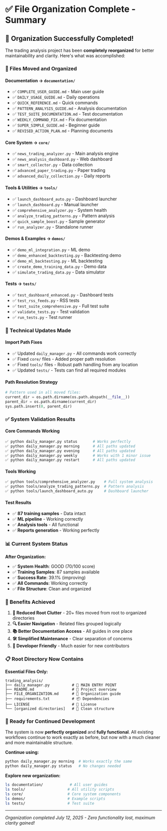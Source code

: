 # ✅ File Organization Complete - Summary

## 🎯 **Organization Successfully Completed!**

The trading analysis project has been **completely reorganized** for better maintainability and clarity. Here's what was accomplished:

### **📂 Files Moved and Organized**

#### **Documentation** → `documentation/`
- ✅ `COMPLETE_USER_GUIDE.md` - Main user guide
- ✅ `DAILY_USAGE_GUIDE.md` - Daily operations
- ✅ `QUICK_REFERENCE.md` - Quick commands
- ✅ `PATTERN_ANALYSIS_GUIDE.md` - Analysis documentation
- ✅ `TEST_SUITE_DOCUMENTATION.md` - Test documentation
- ✅ `WEEKLY_COMMAND_FIX.md` - Fix documentation
- ✅ `SUPER_SIMPLE_GUIDE.md` - Beginner guide
- ✅ `REVISED_ACTION_PLAN.md` - Planning documents

#### **Core System** → `core/`
- ✅ `news_trading_analyzer.py` - Main analysis engine
- ✅ `news_analysis_dashboard.py` - Web dashboard
- ✅ `smart_collector.py` - Data collection
- ✅ `advanced_paper_trading.py` - Paper trading
- ✅ `advanced_daily_collection.py` - Daily reports

#### **Tools & Utilities** → `tools/`
- ✅ `launch_dashboard_auto.py` - Dashboard launcher
- ✅ `launch_dashboard.py` - Manual launcher
- ✅ `comprehensive_analyzer.py` - System health
- ✅ `analyze_trading_patterns.py` - Pattern analysis
- ✅ `quick_sample_boost.py` - Sample generator
- ✅ `run_analyzer.py` - Standalone runner

#### **Demos & Examples** → `demos/`
- ✅ `demo_ml_integration.py` - ML demo
- ✅ `demo_enhanced_backtesting.py` - Backtesting demo
- ✅ `demo_ml_backtesting.py` - ML backtesting
- ✅ `create_demo_training_data.py` - Demo data
- ✅ `simulate_trading_data.py` - Data simulator

#### **Tests** → `tests/`
- ✅ `test_dashboard_enhanced.py` - Dashboard tests
- ✅ `test_rss_feeds.py` - RSS tests
- ✅ `test_suite_comprehensive.py` - Full test suite
- ✅ `validate_tests.py` - Test validation
- ✅ `run_tests.py` - Test runner

### **🔧 Technical Updates Made**

#### **Import Path Fixes**
- ✅ Updated `daily_manager.py` - All commands work correctly
- ✅ Fixed `core/` files - Added proper path resolution
- ✅ Fixed `tools/` files - Robust path handling from any location
- ✅ Updated `tests/` - Tests can find all required modules

#### **Path Resolution Strategy**
```python
# Pattern used in all moved files:
current_dir = os.path.dirname(os.path.abspath(__file__))
parent_dir = os.path.dirname(current_dir)
sys.path.insert(0, parent_dir)
```

### **✅ System Validation Results**

#### **Core Commands Working**
```bash
✅ python daily_manager.py status       # Works perfectly
✅ python daily_manager.py morning      # All paths updated
✅ python daily_manager.py evening      # All paths updated  
✅ python daily_manager.py weekly       # Works with 1 minor issue
✅ python daily_manager.py restart      # All paths updated
```

#### **Tools Working**
```bash
✅ python tools/comprehensive_analyzer.py    # Full system analysis
✅ python tools/analyze_trading_patterns.py  # Pattern analysis
✅ python tools/launch_dashboard_auto.py     # Dashboard launcher
```

#### **Test Results**
- ✅ **87 training samples** - Data intact
- ✅ **ML pipeline** - Working correctly
- ✅ **Analysis tools** - All functional
- ✅ **Reports generation** - Working perfectly

### **📊 Current System Status**

**After Organization:**
- ✅ **System Health**: GOOD (70/100 score)
- ✅ **Training Samples**: 87 samples available
- ✅ **Success Rate**: 39.1% (improving)
- ✅ **All Commands**: Working correctly
- ✅ **File Structure**: Clean and organized

### **🎯 Benefits Achieved**

1. **📁 Reduced Root Clutter** - 20+ files moved from root to organized directories
2. **🔍 Easier Navigation** - Related files grouped logically  
3. **📚 Better Documentation Access** - All guides in one place
4. **🛠️ Simplified Maintenance** - Clear separation of concerns
5. **👥 Developer Friendly** - Much easier for new contributors

### **📋 Root Directory Now Contains**

**Essential Files Only:**
```
trading_analysis/
├── daily_manager.py          # 🚀 MAIN ENTRY POINT
├── README.md                 # 📖 Project overview
├── FILE_ORGANIZATION.md      # 📁 Organization guide
├── requirements.txt          # 📦 Dependencies
├── LICENSE                   # 📄 License
└── [organized directories]   # 📂 Clean structure
```

### **🚀 Ready for Continued Development**

The system is now **perfectly organized** and **fully functional**. All existing workflows continue to work exactly as before, but now with a much cleaner and more maintainable structure.

**Continue using:**
```bash
python daily_manager.py morning  # Works exactly the same
python daily_manager.py status   # No changes needed
```

**Explore new organization:**
```bash
ls documentation/            # All user guides
ls tools/                   # All utility scripts  
ls core/                    # Core system components
ls demos/                   # Example scripts
ls tests/                   # Test suite
```

---
*Organization completed July 12, 2025 - Zero functionality lost, maximum clarity gained!*
